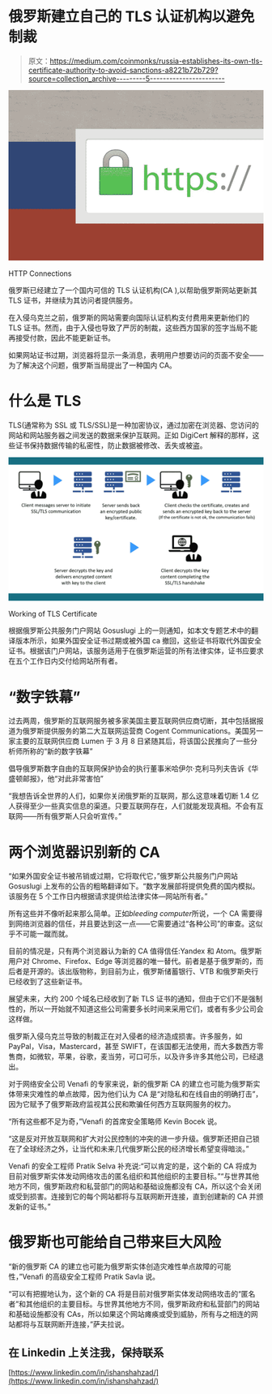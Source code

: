 # 俄罗斯建立自己的 TLS 认证机构以避免制裁

> 原文：<https://medium.com/coinmonks/russia-establishes-its-own-tls-certificate-authority-to-avoid-sanctions-a8221b72b729?source=collection_archive---------5----------------------->

![](img/bcd05f79dd3b1b6c6facb7a82a811cd3.png)

HTTP Connections

俄罗斯已经建立了一个国内可信的 TLS 认证机构(CA ),以帮助俄罗斯网站更新其 TLS 证书，并继续为其访问者提供服务。

在入侵乌克兰之前，俄罗斯的网站需要向国际认证机构支付费用来更新他们的 TLS 证书。然而，由于入侵也导致了严厉的制裁，这些西方国家的签字当局不能再接受付款，因此不能更新证书。

如果网站证书过期，浏览器将显示一条消息，表明用户想要访问的页面不安全——为了解决这个问题，俄罗斯当局提出了一种国内 CA。

# 什么是 TLS

TLS(通常称为 SSL 或 TLS/SSL)是一种加密协议，通过加密在浏览器、您访问的网站和网站服务器之间发送的数据来保护互联网。正如 DigiCert 解释的那样，这些证书保持数据传输的私密性，防止数据被修改、丢失或被盗。

![](img/d14e72fa3e9ee7b61b51c4705acf982a.png)

Working of TLS Certificate

根据俄罗斯公共服务门户网站 Gosuslugi 上的一则通知，如本文专题艺术中的翻译版本所示，如果外国安全证书过期或被外国 ca 撤回，这些证书将取代外国安全证书。根据该门户网站，该服务适用于在俄罗斯运营的所有法律实体，证书应要求在五个工作日内交付给网站所有者。

# “数字铁幕”

过去两周，俄罗斯的互联网服务被多家美国主要互联网供应商切断，其中包括据报道为俄罗斯提供服务的第二大互联网运营商 Cogent Communications。美国另一家主要的互联网供应商 Lumen 于 3 月 8 日紧随其后，将该国公民推向了一些分析师所称的“新的数字铁幕”

倡导俄罗斯数字自由的互联网保护协会的执行董事米哈伊尔·克利马列夫告诉《华盛顿邮报》，他“对此非常害怕”

“我想告诉全世界的人们，如果你关闭俄罗斯的互联网，那么这意味着切断 1.4 亿人获得至少一些真实信息的渠道。只要互联网存在，人们就能发现真相。不会有互联网——所有俄罗斯人只会听宣传。”

# 两个浏览器识别新的 CA

“如果外国安全证书被吊销或过期，它将取代它，”俄罗斯公共服务门户网站 Gosuslugi 上发布的公告的粗略翻译如下。“数字发展部将提供免费的国内模拟。该服务在 5 个工作日内根据请求提供给法律实体—网站所有者。”

所有这些并不像听起来那么简单。正如*bleeding computer*所说，一个 CA 需要得到网络浏览器的信任，并且要达到这一点——它需要通过“各种公司”的审查。这似乎不可能一蹴而就。

目前的情况是，只有两个浏览器认为新的 CA 值得信任:Yandex 和 Atom。俄罗斯用户对 Chrome、Firefox、Edge 等浏览器的唯一替代。前者是基于俄罗斯的，而后者是开源的。该出版物称，到目前为止，俄罗斯储蓄银行、VTB 和俄罗斯央行已经收到了这些新证书。

展望未来，大约 200 个域名已经收到了新 TLS 证书的通知，但由于它们不是强制性的，所以一开始就不知道这些公司需要多长时间来采用它们，或者有多少公司会这样做。

俄罗斯入侵乌克兰导致的制裁正在对入侵者的经济造成损害。许多服务，如 PayPal，Visa，Mastercard，甚至 SWIFT，在该国都无法使用，而大多数西方零售商，如微软，苹果，谷歌，麦当劳，可口可乐，以及许多许多其他公司，已经退出。

对于网络安全公司 Venafi 的专家来说，新的俄罗斯 CA 的建立也可能为俄罗斯实体带来灾难性的单点故障，因为他们认为 CA 是“对隐私和在线自由的明确打击”，因为它赋予了俄罗斯政府监视其公民和欺骗任何西方互联网服务的权力。

“所有这些都不足为奇，”Venafi 的首席安全策略师 Kevin Bocek 说。

“这是反对开放互联网和扩大对公民控制的冲突的进一步升级。俄罗斯还把自己锁在了全球经济之外，让当代和未来几代俄罗斯公民的经济增长希望变得暗淡。”

Venafi 的安全工程师 Pratik Selva 补充说:“可以肯定的是，这个新的 CA 将成为目前对俄罗斯实体发动网络攻击的匿名组织和其他组织的主要目标。”“与世界其他地方不同，俄罗斯政府和私营部门的网站和基础设施都没有 CA，所以这个会关闭或受到损害。连接到它的每个网站都将与互联网断开连接，直到创建新的 CA 并颁发新的证书。”

# 俄罗斯也可能给自己带来巨大风险

“新的俄罗斯 CA 的建立也可能为俄罗斯实体创造灾难性单点故障的可能性，”Venafi 的高级安全工程师 Pratik Savla 说。

“可以有把握地认为，这个新的 CA 将是目前对俄罗斯实体发动网络攻击的“匿名者”和其他组织的主要目标。与世界其他地方不同，俄罗斯政府和私营部门的网站和基础设施都没有 CAs，所以如果这个网站瘫痪或受到威胁，所有与之相连的网站都将与互联网断开连接，”萨夫拉说。

## 在 Linkedin 上关注我，保持联系

[https://www.linkedin.com/in/ishanshahzad/](https://www.linkedin.com/in/ishanshahzad/)